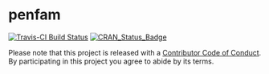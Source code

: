# penfam

[![Travis-CI Build Status](https://travis-ci.org/sahirbhatnagar/penfam.svg?branch=master)](https://travis-ci.org/sahirbhatnagar/penfam)
[![CRAN_Status_Badge](http://www.r-pkg.org/badges/version/penfam)](https://cran.r-project.org/package=penfam)


Please note that this project is released with a [Contributor Code of Conduct](CONDUCT.md). By participating in this project you agree to abide by its terms.
